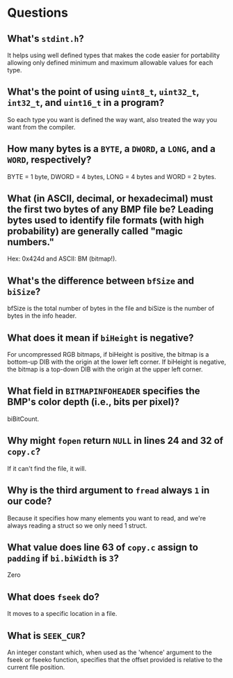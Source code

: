 # Questions

## What's `stdint.h`?

It helps using well defined types that makes the code easier for portability allowing only defined minimum and maximum allowable values for each type.

## What's the point of using `uint8_t`, `uint32_t`, `int32_t`, and `uint16_t` in a program?

So each type you want is defined the way want, also treated the way you want from the compiler.

## How many bytes is a `BYTE`, a `DWORD`, a `LONG`, and a `WORD`, respectively?

BYTE = 1 byte, DWORD = 4 bytes, LONG = 4 bytes and WORD = 2 bytes.

## What (in ASCII, decimal, or hexadecimal) must the first two bytes of any BMP file be? Leading bytes used to identify file formats (with high probability) are generally called "magic numbers."

Hex: 0x424d and ASCII: BM (bitmap!).

## What's the difference between `bfSize` and `biSize`?

bfSize is the total number of bytes in the file and biSize is the number of bytes in the info header.

## What does it mean if `biHeight` is negative?

 For uncompressed RGB bitmaps, if biHeight is positive, the bitmap is a bottom-up DIB with the origin at the lower left corner.
    If biHeight is negative, the bitmap is a top-down DIB with the origin at the upper left corner.

## What field in `BITMAPINFOHEADER` specifies the BMP's color depth (i.e., bits per pixel)?

biBitCount.

## Why might `fopen` return `NULL` in lines 24 and 32 of `copy.c`?

If it can't find the file, it will.

## Why is the third argument to `fread` always `1` in our code?

Because it specifies how many elements you want to read, and we're always reading a struct so we only need 1 struct.

## What value does line 63 of `copy.c` assign to `padding` if `bi.biWidth` is `3`?

Zero

## What does `fseek` do?

It moves to a specific location in a file.

## What is `SEEK_CUR`?

An integer constant which, when used as the 'whence' argument to the fseek or fseeko function, specifies that the offset provided is relative to
the current file position.
